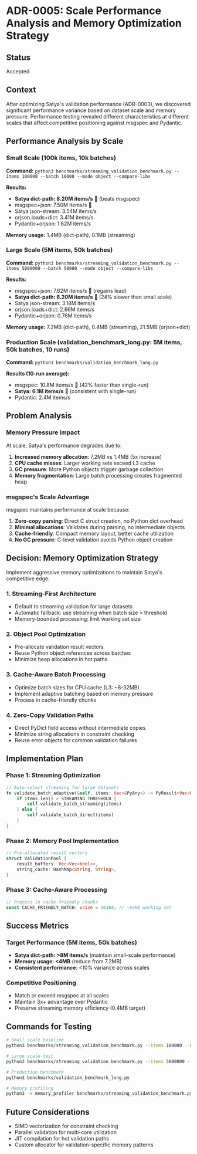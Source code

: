 # ADR-0005: Scale Performance Analysis and Memory Optimization Strategy

## Status
Accepted

## Context
After optimizing Satya's validation performance (ADR-0003), we discovered significant performance variance based on dataset scale and memory pressure. Performance testing revealed different characteristics at different scales that affect competitive positioning against msgspec and Pydantic.

## Performance Analysis by Scale

### Small Scale (100k items, 10k batches)
**Command:** `python3 benchmarks/streaming_validation_benchmark.py --items 100000 --batch 10000 --mode object --compare-libs`

**Results:**
- **Satya dict-path: 8.20M items/s** 🥇 (beats msgspec)
- msgspec+json: 7.50M items/s 🥈
- Satya json-stream: 3.54M items/s 
- orjson.loads+dict: 3.41M items/s
- Pydantic+orjson: 1.62M items/s

**Memory usage:** 1.4MB (dict-path), 0.1MB (streaming)

### Large Scale (5M items, 50k batches)  
**Command:** `python3 benchmarks/streaming_validation_benchmark.py --items 5000000 --batch 50000 --mode object --compare-libs`

**Results:**
- msgspec+json: 7.62M items/s 🥇 (regains lead)
- **Satya dict-path: 6.20M items/s** 🥈 (24% slower than small scale)
- Satya json-stream: 3.18M items/s
- orjson.loads+dict: 2.66M items/s  
- Pydantic+orjson: 0.76M items/s

**Memory usage:** 7.2MB (dict-path), 0.4MB (streaming), 21.5MB (orjson+dict)

### Production Scale (validation_benchmark_long.py: 5M items, 50k batches, 10 runs)
**Command:** `python3 benchmarks/validation_benchmark_long.py`

**Results (10-run average):**
- msgspec: 10.8M items/s 🥇 (42% faster than single-run)
- **Satya: 6.1M items/s** 🥈 (consistent with single-run)
- Pydantic: 2.4M items/s

## Problem Analysis

### Memory Pressure Impact
At scale, Satya's performance degrades due to:
1. **Increased memory allocation**: 7.2MB vs 1.4MB (5x increase)
2. **CPU cache misses**: Larger working sets exceed L3 cache
3. **GC pressure**: More Python objects trigger garbage collection
4. **Memory fragmentation**: Large batch processing creates fragmented heap

### msgspec's Scale Advantage
msgspec maintains performance at scale because:
1. **Zero-copy parsing**: Direct C struct creation, no Python dict overhead
2. **Minimal allocations**: Validates during parsing, no intermediate objects
3. **Cache-friendly**: Compact memory layout, better cache utilization
4. **No GC pressure**: C-level validation avoids Python object creation

## Decision: Memory Optimization Strategy

Implement aggressive memory optimizations to maintain Satya's competitive edge:

### 1. Streaming-First Architecture
- Default to streaming validation for large datasets
- Automatic fallback: use streaming when batch size > threshold
- Memory-bounded processing: limit working set size

### 2. Object Pool Optimization
- Pre-allocate validation result vectors
- Reuse Python object references across batches
- Minimize heap allocations in hot paths

### 3. Cache-Aware Batch Processing
- Optimize batch sizes for CPU cache (L3: ~8-32MB)
- Implement adaptive batching based on memory pressure
- Process in cache-friendly chunks

### 4. Zero-Copy Validation Paths
- Direct PyDict field access without intermediate copies
- Minimize string allocations in constraint checking
- Reuse error objects for common validation failures

## Implementation Plan

### Phase 1: Streaming Optimization
```rust
// Auto-select streaming for large datasets
fn validate_batch_adaptive(&self, items: Vec<&PyAny>) -> PyResult<Vec<bool>> {
    if items.len() > STREAMING_THRESHOLD {
        self.validate_batch_streaming(items)
    } else {
        self.validate_batch_direct(items)
    }
}
```

### Phase 2: Memory Pool Implementation  
```rust
// Pre-allocated result vectors
struct ValidationPool {
    result_buffers: Vec<Vec<bool>>,
    string_cache: HashMap<String, String>,
}
```

### Phase 3: Cache-Aware Processing
```rust
// Process in cache-friendly chunks
const CACHE_FRIENDLY_BATCH: usize = 16384; // ~64KB working set
```

## Success Metrics

### Target Performance (5M items, 50k batches)
- **Satya dict-path: >8M items/s** (maintain small-scale performance)
- **Memory usage: <4MB** (reduce from 7.2MB)
- **Consistent performance**: <10% variance across scales

### Competitive Positioning
- Match or exceed msgspec at all scales
- Maintain 3x+ advantage over Pydantic
- Preserve streaming memory efficiency (0.4MB target)

## Commands for Testing

```bash
# Small scale baseline
python3 benchmarks/streaming_validation_benchmark.py --items 100000 --batch 10000 --mode object --compare-libs

# Large scale test  
python3 benchmarks/streaming_validation_benchmark.py --items 5000000 --batch 50000 --mode object --compare-libs

# Production benchmark
python3 benchmarks/validation_benchmark_long.py

# Memory profiling
python3 -m memory_profiler benchmarks/streaming_validation_benchmark.py --items 1000000 --batch 25000 --mode object
```

## Future Considerations
- SIMD vectorization for constraint checking
- Parallel validation for multi-core utilization  
- JIT compilation for hot validation paths
- Custom allocator for validation-specific memory patterns
